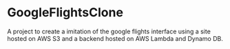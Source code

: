 # GoogleFlightsClone
A project to create a imitation of the google flights interface using a site hosted on AWS S3 and a backend hosted on AWS Lambda and Dynamo DB.
